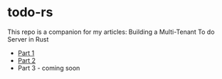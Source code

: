 # todo-rs

This repo is a companion for my articles: Building a Multi-Tenant To do Server in Rust

- [Part 1](https://medium.com/@robjsliwa_71070/building-a-multi-tenant-to-do-server-in-rust-part-1-4b90c0604224)
- [Part 2](https://medium.com/@robjsliwa_71070/building-a-multi-tenant-todo-server-in-rust-part-2-58e2ec137c87)
- Part 3 - coming soon
